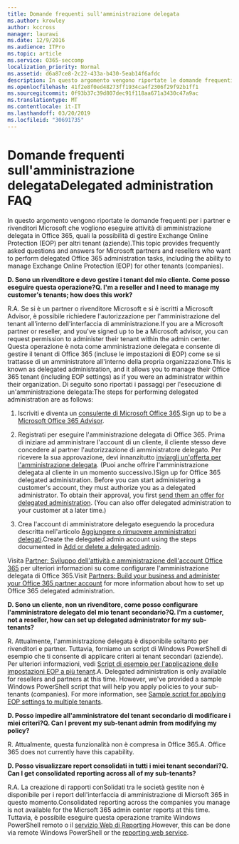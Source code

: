 ```yaml
---
title: Domande frequenti sull'amministrazione delegata
ms.author: krowley
author: kccross
manager: laurawi
ms.date: 12/9/2016
ms.audience: ITPro
ms.topic: article
ms.service: O365-seccomp
localization_priority: Normal
ms.assetid: d6a87ce8-2c22-433a-b430-5eab14f6afdc
description: In questo argomento vengono riportate le domande frequenti per i partner e rivenditori Microsoft che vogliono eseguire attività di amministrazione delegata in Office 365, quali la possibilità di gestire Exchange Online Protection (EOP) per altri tenant (aziende).
ms.openlocfilehash: 41f2e8f0ed48273ff1934ca4f2306f29f92b1ff1
ms.sourcegitcommit: 0f93b37c39d807dec91f118aa671a3430c47a9ac
ms.translationtype: MT
ms.contentlocale: it-IT
ms.lasthandoff: 03/20/2019
ms.locfileid: "30691735"
---
```

# <a name="delegated-administration-faq"></a><span data-ttu-id="bf94b-103">Domande frequenti sull'amministrazione delegata</span><span class="sxs-lookup"><span data-stu-id="bf94b-103">Delegated administration FAQ</span></span>

<span data-ttu-id="bf94b-104">In questo argomento vengono riportate le domande frequenti per i partner e rivenditori Microsoft che vogliono eseguire attività di amministrazione delegata in Office 365, quali la possibilità di gestire Exchange Online Protection (EOP) per altri tenant (aziende).</span><span class="sxs-lookup"><span data-stu-id="bf94b-104">This topic provides frequently asked questions and answers for Microsoft partners and resellers who want to perform delegated Office 365 administration tasks, including the ability to manage Exchange Online Protection (EOP) for other tenants (companies).</span></span>
  
 <span data-ttu-id="bf94b-105">**D. Sono un rivenditore e devo gestire i tenant del mio cliente. Come posso eseguire questa operazione?**</span><span class="sxs-lookup"><span data-stu-id="bf94b-105">**Q. I'm a reseller and I need to manage my customer's tenants; how does this work?**</span></span>
  
<span data-ttu-id="bf94b-106">R.</span><span class="sxs-lookup"><span data-stu-id="bf94b-106">A.</span></span> <span data-ttu-id="bf94b-107">Se si è un partner o rivenditore Microsoft e si è iscritti a Microsoft Advisor, è possibile richiedere l'autorizzazione per l'amministrazione del tenant all'interno dell'interfaccia di amministrazione.</span><span class="sxs-lookup"><span data-stu-id="bf94b-107">If you are a Microsoft partner or reseller, and you've signed up to be a Microsoft advisor, you can request permission to administer their tenant within the admin center.</span></span> <span data-ttu-id="bf94b-108">Questa operazione è nota come amministrazione delegata e consente di gestire il tenant di Office 365 (incluse le impostazioni di EOP) come se si trattasse di un amministratore all'interno della propria organizzazione.</span><span class="sxs-lookup"><span data-stu-id="bf94b-108">This is known as delegated administration, and it allows you to manage their Office 365 tenant (including EOP settings) as if you were an administrator within their organization.</span></span> <span data-ttu-id="bf94b-109">Di seguito sono riportati i passaggi per l'esecuzione di un'amministrazione delegata:</span><span class="sxs-lookup"><span data-stu-id="bf94b-109">The steps for performing delegated administration are as follows:</span></span>
  
1. <span data-ttu-id="bf94b-110">Iscriviti e diventa un [consulente di Microsoft Office 365](https://aka.ms/cloudbenefits).</span><span class="sxs-lookup"><span data-stu-id="bf94b-110">Sign up to be a [Microsoft Office 365 Advisor](https://aka.ms/cloudbenefits).</span></span>
    
2. <span data-ttu-id="bf94b-p102">Registrati per eseguire l'amministrazione delegata di Office 365. Prima di iniziare ad amministrare l'account di un cliente, il cliente stesso deve concedere al partner l'autorizzazione di amministratore delegato. Per ricevere la sua approvazione, devi innanzitutto [inviargli un'offerta per l'amministrazione delegata](https://go.microsoft.com/fwlink/?LinkId=396829). (Puoi anche offrire l'amministrazione delegata al cliente in un momento successivo.)</span><span class="sxs-lookup"><span data-stu-id="bf94b-p102">Sign up for Office 365 delegated administration. Before you can start administering a customer's account, they must authorize you as a delegated administrator. To obtain their approval, you first [send them an offer for delegated administration](https://go.microsoft.com/fwlink/?LinkId=396829). (You can also offer delegated administration to your customer at a later time.)</span></span> 
    
3. <span data-ttu-id="bf94b-115">Crea l'account di amministratore delegato eseguendo la procedura descritta nell'articolo [Aggiungere o rimuovere amministratori delegati](https://go.microsoft.com/fwlink/?LinkId=396831).</span><span class="sxs-lookup"><span data-stu-id="bf94b-115">Create the delegated admin account using the steps documented in [Add or delete a delegated admin](https://go.microsoft.com/fwlink/?LinkId=396831).</span></span>
    
<span data-ttu-id="bf94b-116">Visita [Partner: Sviluppo dell'attività e amministrazione dell'account Office 365](https://go.microsoft.com/fwlink/?LinkId=301485) per ulteriori informazioni su come configurare l'amministrazione delegata di Office 365.</span><span class="sxs-lookup"><span data-stu-id="bf94b-116">Visit [Partners: Build your business and administer your Office 365 partner account](https://go.microsoft.com/fwlink/?LinkId=301485) for more information about how to set up Office 365 delegated administration.</span></span> 
  
 <span data-ttu-id="bf94b-117">**D. Sono un cliente, non un rivenditore, come posso configurare l'amministratore delegato del mio tenant secondario?**</span><span class="sxs-lookup"><span data-stu-id="bf94b-117">**Q. I'm a customer, not a reseller, how can set up delegated administrator for my sub-tenants?**</span></span>
  
<span data-ttu-id="bf94b-p103">R. Attualmente, l'amministrazione delegata è disponibile soltanto per rivenditori e partner. Tuttavia, forniamo un script di Windows PowerShell di esempio che ti consente di applicare criteri ai tenant secondari (aziende). Per ulteriori informazioni, vedi [Script di esempio per l'applicazione delle impostazioni EOP a più tenant](sample-script-for-applying-eop-settings-to-multiple-tenants.md).</span><span class="sxs-lookup"><span data-stu-id="bf94b-p103">A. Delegated administration is only available for resellers and partners at this time. However, we've provided a sample Windows PowerShell script that will help you apply policies to your sub-tenants (companies). For more information, see [Sample script for applying EOP settings to multiple tenants](sample-script-for-applying-eop-settings-to-multiple-tenants.md).</span></span>
  
 <span data-ttu-id="bf94b-122">**D. Posso impedire all'amministratore del tenant secondario di modificare i miei criteri?**</span><span class="sxs-lookup"><span data-stu-id="bf94b-122">**Q. Can I prevent my sub-tenant admin from modifying my policy?**</span></span>
  
<span data-ttu-id="bf94b-p104">R. Attualmente, questa funzionalità non è compresa in Office 365.</span><span class="sxs-lookup"><span data-stu-id="bf94b-p104">A. Office 365 does not currently have this capability.</span></span>
  
 <span data-ttu-id="bf94b-125">**D. Posso visualizzare report consolidati in tutti i miei tenant secondari?**</span><span class="sxs-lookup"><span data-stu-id="bf94b-125">**Q. Can I get consolidated reporting across all of my sub-tenants?**</span></span>
  
<span data-ttu-id="bf94b-126">R.</span><span class="sxs-lookup"><span data-stu-id="bf94b-126">A.</span></span> <span data-ttu-id="bf94b-127">La creazione di rapporti conSolidati tra le società gestite non è disponibile per i report dell'interfaccia di amministrazione di Micrsoft 365 in questo momento.</span><span class="sxs-lookup"><span data-stu-id="bf94b-127">Consolidated reporting across the companies you manage is not available for the Micrsoft 365 admin center reports at this time.</span></span> <span data-ttu-id="bf94b-128">Tuttavia, è possibile eseguire questa operazione tramite Windows PowerShell remoto o il [servizio Web di Reporting](https://go.microsoft.com/fwlink/?LinkId=279926).</span><span class="sxs-lookup"><span data-stu-id="bf94b-128">However, this can be done via remote Windows PowerShell or the [reporting web service](https://go.microsoft.com/fwlink/?LinkId=279926).</span></span> 
  

